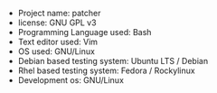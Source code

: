 * Project name: patcher
* license: GNU GPL v3
* Programming Language used: Bash
* Text editor used: Vim
* OS used: GNU/Linux
* Debian based testing system: Ubuntu LTS / Debian
* Rhel based testing system: Fedora / Rockylinux
* Development os: GNU/Linux
